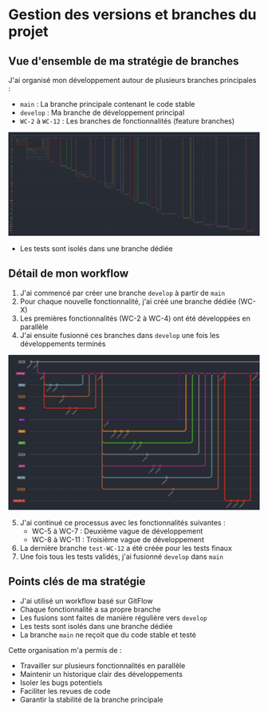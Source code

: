 # Gestion des versions et branches du projet

## Vue d'ensemble de ma stratégie de branches

J'ai organisé mon développement autour de plusieurs branches principales :

- `main` : La branche principale contenant le code stable
- `develop` : Ma branche de développement principal
- `WC-2` à `WC-12` : Les branches de fonctionnalités (feature branches)

![Diagramme des branches Git](/assets/img/git-tree.png)
- Les tests sont isolés dans une branche dédiée

## Détail de mon workflow

1. J'ai commencé par créer une branche `develop` à partir de `main`
2. Pour chaque nouvelle fonctionnalité, j'ai créé une branche dédiée (WC-X)
3. Les premières fonctionnalités (WC-2 à WC-4) ont été développées en parallèle
4. J'ai ensuite fusionné ces branches dans `develop` une fois les développements terminés

![Diagramme des branches Git](/assets/img/git-tree-detail.png)

5. J'ai continué ce processus avec les fonctionnalités suivantes :
   - WC-5 à WC-7 : Deuxième vague de développement
   - WC-8 à WC-11 : Troisième vague de développement
6. La dernière branche `test-WC-12` a été créée pour les tests finaux
7. Une fois tous les tests validés, j'ai fusionné `develop` dans `main`

## Points clés de ma stratégie

- J'ai utilisé un workflow basé sur GitFlow
- Chaque fonctionnalité a sa propre branche
- Les fusions sont faites de manière régulière vers `develop`
- Les tests sont isolés dans une branche dédiée
- La branche `main` ne reçoit que du code stable et testé

Cette organisation m'a permis de :
- Travailler sur plusieurs fonctionnalités en parallèle
- Maintenir un historique clair des développements
- Isoler les bugs potentiels
- Faciliter les revues de code
- Garantir la stabilité de la branche principale
